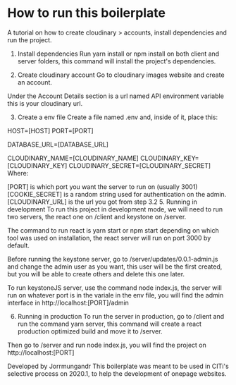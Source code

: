 # How to run this boilerplate

A tutorial on how to create cloudinary > accounts, install dependencies and run the project.

1. Install dependencies
Run yarn install or npm install on both client and server folders, this command will install the project's dependencies.

2. Create cloudinary account
Go to cloudinary images website and create an account.

Under the Account Details section is a url named API environment variable this is your cloudinary url.

3. Create a env file
Create a file named .env and, inside of it, place this:

HOST=[HOST]
PORT=[PORT]

DATABASE_URL=[DATABASE_URL]

CLOUDINARY_NAME=[CLOUDINARY_NAME]
CLOUDINARY_KEY=[CLOUDINARY_KEY]
CLOUDINARY_SECRET=[CLOUDINARY_SECRET]
Where:

[PORT] is which port you want the server to run on (usually 3001)
[COOKIE_SECRET] is a random string used for authentication on the admin.
[CLOUDINARY_URL] is the url you got from step 3.2
5. Running in development
To run this project in development mode, we will need to run two servers, the react one on /client and keystone on /server.

The command to run react is yarn start or npm start depending on which tool was used on installation, the react server will run on port 3000 by default.

Before running the keystone server, go to /server/updates/0.0.1-admin.js and change the admin user as you want, this user will be the first created, but you will be able to create others and delete this one later.

To run keystoneJS server, use the command node index.js, the server will run on whatever port is in the variale in the env file, you will find the admin interface in http://localhost:[PORT]/admin

6. Running in production
To run the server in production, go to /client and run the command yarn server, this command will create a react production optimized build and move it to /server.

Then go to /server and run node index.js, you will find the project on http://localhost:[PORT]

Developed by Jorrmungandr
This boilerplate was meant to be used in CITi's selective process on 2020.1, to help the development of onepage websites.